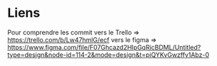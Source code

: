 Liens 
=====
Pour comprendre les commit
vers le Trello => https://trello.com/b/Lw47hmlG/ecf
vers le figma => https://www.figma.com/file/F07Ghcazd2HIpGqRicBDML/Untitled?type=design&node-id=114-2&mode=design&t=piQYKvGwzffy1Abz-0
